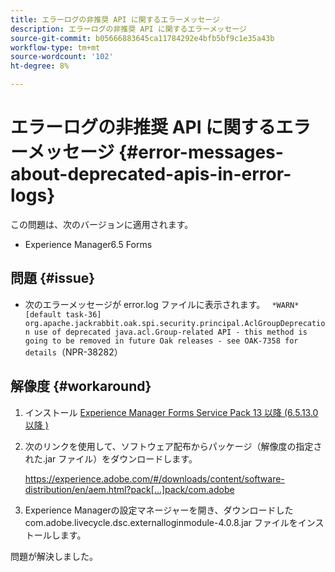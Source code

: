 ```yaml
---
title: エラーログの非推奨 API に関するエラーメッセージ
description: エラーログの非推奨 API に関するエラーメッセージ
source-git-commit: b05666883645ca11784292e4bfb5bf9c1e35a43b
workflow-type: tm+mt
source-wordcount: '102'
ht-degree: 8%

---
```



# エラーログの非推奨 API に関するエラーメッセージ {#error-messages-about-deprecated-apis-in-error-logs}

この問題は、次のバージョンに適用されます。

* Experience Manager6.5 Forms

## 問題 {#issue}

* 次のエラーメッセージが error.log ファイルに表示されます。
   ` *WARN* [default task-36] org.apache.jackrabbit.oak.spi.security.principal.AclGroupDeprecation use of deprecated java.acl.Group-related API - this method is going to be removed in future Oak releases - see OAK-7358 for details`（NPR-38282）

## 解像度 {#workaround}

1. インストール [Experience Manager Forms Service Pack 13 以降 (6.5.13.0以降 )](https://experienceleague.adobe.com/docs/experience-manager-65/release-notes/release-notes.html?lang=ja)
1. 次のリンクを使用して、ソフトウェア配布からパッケージ（解像度の指定された.jar ファイル）をダウンロードします。

   https://experience.adobe.com/#/downloads/content/software-distribution/en/aem.html?pack[...]pack/com.adobe

1. Experience Managerの設定マネージャーを開き、ダウンロードした com.adobe.livecycle.dsc.externalloginmodule-4.0.8.jar ファイルをインストールします。

問題が解決しました。